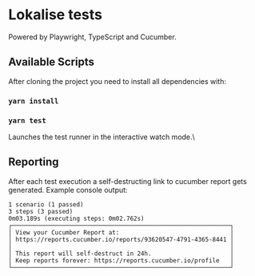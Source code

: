 # Lokalise tests

Powered by Playwright, TypeScript and Cucumber.

## Available Scripts

After cloning the project you need to install all dependencies with:

### `yarn install`

### `yarn test`

Launches the test runner in the interactive watch mode.\

## Reporting

After each test execution a self-destructing link to cucumber report gets generated. Example console output:

```
1 scenario (1 passed)
3 steps (3 passed)
0m03.189s (executing steps: 0m02.762s)
┌─────────────────────────────────────────────────────────────┐
│ View your Cucumber Report at:                               │
│ https://reports.cucumber.io/reports/93620547-4791-4365-8441 │
│                                                             │
│ This report will self-destruct in 24h.                      │
│ Keep reports forever: https://reports.cucumber.io/profile   │
└─────────────────────────────────────────────────────────────┘
```
